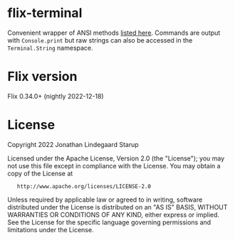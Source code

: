 # flix-terminal

Convenient wrapper of ANSI methods [listed
here](https://en.wikipedia.org/wiki/ANSI_escape_code#CSI_(Control_Sequence_Introducer)_sequences).
Commands are output with `Console.print` but raw strings can also be accessed in
the `Terminal.String` namespace.

# Flix version

Flix 0.34.0+ (nightly 2022-12-18)

# License

Copyright 2022 Jonathan Lindegaard Starup

   Licensed under the Apache License, Version 2.0 (the "License");
   you may not use this file except in compliance with the License.
   You may obtain a copy of the License at

       http://www.apache.org/licenses/LICENSE-2.0

   Unless required by applicable law or agreed to in writing, software
   distributed under the License is distributed on an "AS IS" BASIS,
   WITHOUT WARRANTIES OR CONDITIONS OF ANY KIND, either express or implied.
   See the License for the specific language governing permissions and
   limitations under the License.
